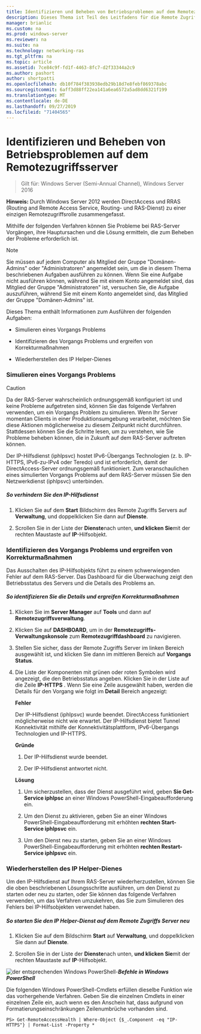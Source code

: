 ```yaml
---
title: Identifizieren und Beheben von Betriebsproblemen auf dem Remotezugriffsserver
description: Dieses Thema ist Teil des Leitfadens für die Remote Zugriffs Überwachung und-Kontoführung in Windows Server 2016.
manager: brianlic
ms.custom: na
ms.prod: windows-server
ms.reviewer: na
ms.suite: na
ms.technology: networking-ras
ms.tgt_pltfrm: na
ms.topic: article
ms.assetid: 7ce84c9f-fd1f-4463-8fc7-d2f33344a2c9
ms.author: pashort
author: shortpatti
ms.openlocfilehash: db10f784f383938edb29b18d7e8febf869378abc
ms.sourcegitcommit: 6aff3d88ff22ea141a6ea6572a5ad8dd6321f199
ms.translationtype: MT
ms.contentlocale: de-DE
ms.lasthandoff: 09/27/2019
ms.locfileid: "71404565"
---
```

# <a name="identify-and-resolve-remote-access-server-operations-problems"></a>Identifizieren und Beheben von Betriebsproblemen auf dem Remotezugriffsserver

>Gilt für: Windows Server (Semi-Annual Channel), Windows Server 2016

**Hinweis:** Durch Windows Server 2012 werden DirectAccess und RRAS (Routing and Remote Access Service, Routing- und RAS-Dienst) zu einer einzigen Remotezugriffsrolle zusammengefasst.  
  
Mithilfe der folgenden Verfahren können Sie Probleme bei RAS-Server Vorgängen, ihre Hauptursachen und die Lösung ermitteln, die zum Beheben der Probleme erforderlich ist.  
  
> [!NOTE]  
> Sie müssen auf jedem Computer als Mitglied der Gruppe "Domänen-Admins" oder "Administratoren" angemeldet sein, um die in diesem Thema beschriebenen Aufgaben ausführen zu können. Wenn Sie eine Aufgabe nicht ausführen können, während Sie mit einem Konto angemeldet sind, das Mitglied der Gruppe "Administratoren" ist, versuchen Sie, die Aufgabe auszuführen, während Sie mit einem Konto angemeldet sind, das Mitglied der Gruppe "Domänen-Admins" ist.  
  
Dieses Thema enthält Informationen zum Ausführen der folgenden Aufgaben:  
  
- Simulieren eines Vorgangs Problems  
  
- Identifizieren des Vorgangs Problems und ergreifen von Korrekturmaßnahmen  
  
- Wiederherstellen des IP Helper-Dienes  
  
### <a name="BKMK_Simulate"></a>Simulieren eines Vorgangs Problems  
  
> [!CAUTION]  
> Da der RAS-Server wahrscheinlich ordnungsgemäß konfiguriert ist und keine Probleme aufgetreten sind, können Sie das folgende Verfahren verwenden, um ein Vorgangs Problem zu simulieren. Wenn Ihr Server momentan Clients in einer Produktionsumgebung verarbeitet, möchten Sie diese Aktionen möglicherweise zu diesem Zeitpunkt nicht durchführen. Stattdessen können Sie die Schritte lesen, um zu verstehen, wie Sie Probleme beheben können, die in Zukunft auf dem RAS-Server auftreten können.  
  
Der IP-Hilfsdienst (iphlpsvc) hostet IPv6-Übergangs Technologien (z. b. IP-HTTPS, IPv6-zu-IPv4 oder Teredo) und ist erforderlich, damit der DirectAccess-Server ordnungsgemäß funktioniert. Zum veranschaulichen eines simulierten Vorgangs Problems auf dem RAS-Server müssen Sie den Netzwerkdienst (iphlpsvc) unterbinden.  
  
##### <a name="to-stop-the-ip-helper-service"></a>So verhindern Sie den IP-Hilfsdienst  
  
1.  Klicken Sie auf dem **Start** Bildschirm des Remote Zugriffs Servers auf **Verwaltung**, und doppelklicken Sie dann auf **Dienste**.  
  
2.  Scrollen Sie in der Liste der **Dienste**nach unten, **und klicken Sie**mit der rechten Maustaste auf **IP**-Hilfsobjekt.  
  
### <a name="BKMK_Identify"></a>Identifizieren des Vorgangs Problems und ergreifen von Korrekturmaßnahmen  
Das Ausschalten des IP-Hilfsobjekts führt zu einem schwerwiegenden Fehler auf dem RAS-Server. Das Dashboard für die Überwachung zeigt den Betriebsstatus des Servers und die Details des Problems an.  
  
##### <a name="to-identify-the-details-and-take-corrective-action"></a>So identifizieren Sie die Details und ergreifen Korrekturmaßnahmen  
  
1.  Klicken Sie im **Server Manager** auf **Tools** und dann auf **Remotezugriffsverwaltung**.  
  
2.  Klicken Sie auf **DASHBOARD**, um in der **Remotezugriffs-Verwaltungskonsole** zum **Remotezugriffdashboard** zu navigieren.  
  
3.  Stellen Sie sicher, dass der Remote Zugriffs Server im linken Bereich ausgewählt ist, und klicken Sie dann im mittleren Bereich auf **Vorgangs Status**.  
  
4.  Die Liste der Komponenten mit grünen oder roten Symbolen wird angezeigt, die den Betriebsstatus angeben. Klicken Sie in der Liste auf die Zeile **IP-HTTPS** . Wenn Sie eine Zeile ausgewählt haben, werden die Details für den Vorgang wie folgt im **Detail** Bereich angezeigt:  
  
    **Fehler**  
  
    Der IP-Hilfsdienst (iphlpsvc) wurde beendet. DirectAccess funktioniert möglicherweise nicht wie erwartet. Der IP-Hilfsdienst bietet Tunnel Konnektivität mithilfe der Konnektivitätsplattform, IPv6-Übergangs Technologien und IP-HTTPS.  
  
    **Gründe**  
  
    1.  Der IP-Hilfsdienst wurde beendet.  
  
    2.  Der IP-Hilfsdienst antwortet nicht.  
  
    **Lösung**  
  
    1.  Um sicherzustellen, dass der Dienst ausgeführt wird, geben **Sie Get-Service iphlpsc** an einer Windows PowerShell-Eingabeaufforderung ein.  
  
    2.  Um den Dienst zu aktivieren, geben Sie an einer Windows PowerShell-Eingabeaufforderung mit erhöhten **rechten Start-Service iphlpsvc** ein.  
  
    3.  Um den Dienst neu zu starten, geben Sie an einer Windows PowerShell-Eingabeaufforderung mit erhöhten **rechten Restart-Service iphlpsvc** ein.  
  
### <a name="BKMK_Restart"></a>Wiederherstellen des IP Helper-Dienes  
Um den IP-Hilfsdienst auf Ihrem RAS-Server wiederherzustellen, können Sie die oben beschriebenen Lösungsschritte ausführen, um den Dienst zu starten oder neu zu starten, oder Sie können das folgende Verfahren verwenden, um das Verfahren umzukehren, das Sie zum Simulieren des Fehlers bei IP-Hilfsobjekten verwendet haben.  
  
##### <a name="to-restart-the-ip-helper-service-on-the-remote-access-server"></a>So starten Sie den IP Helper-Dienst auf dem Remote Zugriffs Server neu  
  
1.  Klicken Sie auf dem Bildschirm **Start** auf **Verwaltung**, und doppelklicken Sie dann auf **Dienste**.  
  
2.  Scrollen Sie in der Liste der **Dienste**nach unten, **und klicken Sie**mit der rechten Maustaste auf **IP**-Hilfsobjekt.  
  
![der entsprechenden Windows PowerShell-](../../../media/Identify-and-resolve-Remote-Access-server-operations-problems/PowerShellLogoSmall.gif)***<em>Befehle in Windows PowerShell</em>***  
  
Die folgenden Windows PowerShell-Cmdlets erfüllen dieselbe Funktion wie das vorhergehende Verfahren. Geben Sie die einzelnen Cmdlets in einer einzelnen Zeile ein, auch wenn es den Anschein hat, dass aufgrund von Formatierungseinschränkungen Zeilenumbrüche vorhanden sind.  
  
```  
PS> Get-RemoteAccessHealth | Where-Object {$_.Component -eq "IP-HTTPS"} | Format-List -Property *  
```  
  



